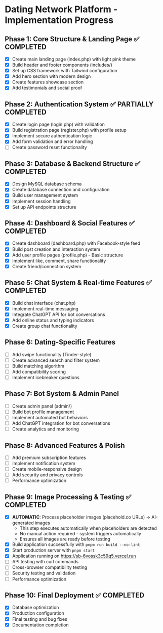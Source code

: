 # Dating Network Platform - Implementation Progress

## Phase 1: Core Structure & Landing Page ✅ COMPLETED
- [x] Create main landing page (index.php) with light pink theme
- [x] Build header and footer components (includes/)
- [x] Set up CSS framework with Tailwind configuration
- [x] Add hero section with modern design
- [x] Create features showcase section
- [x] Add testimonials and social proof

## Phase 2: Authentication System ✅ PARTIALLY COMPLETED
- [x] Create login page (login.php) with validation
- [x] Build registration page (register.php) with profile setup
- [x] Implement secure authentication logic
- [x] Add form validation and error handling
- [ ] Create password reset functionality

## Phase 3: Database & Backend Structure ✅ COMPLETED
- [x] Design MySQL database schema
- [x] Create database connection and configuration
- [x] Build user management system
- [x] Implement session handling
- [x] Set up API endpoints structure

## Phase 4: Dashboard & Social Features ✅ COMPLETED
- [x] Create dashboard (dashboard.php) with Facebook-style feed
- [x] Build post creation and interaction system
- [x] Add user profile pages (profile.php) - Basic structure
- [x] Implement like, comment, share functionality
- [x] Create friend/connection system

## Phase 5: Chat System & Real-time Features ✅ COMPLETED
- [x] Build chat interface (chat.php)
- [x] Implement real-time messaging
- [x] Integrate ChatGPT API for bot conversations
- [x] Add online status and typing indicators
- [x] Create group chat functionality

## Phase 6: Dating-Specific Features
- [ ] Add swipe functionality (Tinder-style)
- [ ] Create advanced search and filter system
- [ ] Build matching algorithm
- [ ] Add compatibility scoring
- [ ] Implement icebreaker questions

## Phase 7: Bot System & Admin Panel
- [ ] Create admin panel (admin/)
- [ ] Build bot profile management
- [ ] Implement automated bot behaviors
- [ ] Add ChatGPT integration for bot conversations
- [ ] Create analytics and monitoring

## Phase 8: Advanced Features & Polish
- [ ] Add premium subscription features
- [ ] Implement notification system
- [ ] Create mobile-responsive design
- [ ] Add security and privacy controls
- [ ] Performance optimization

## Phase 9: Image Processing & Testing ✅ COMPLETED
- [x] **AUTOMATIC**: Process placeholder images (placehold.co URLs) → AI-generated images
  - This step executes automatically when placeholders are detected
  - No manual action required - system triggers automatically
  - Ensures all images are ready before testing
- [x] Build application successfully with `pnpm run build --no-lint`
- [x] Start production server with `pnpm start`
- [x] Application running on https://sb-6vossk3c59q5.vercel.run
- [ ] API testing with curl commands
- [ ] Cross-browser compatibility testing
- [ ] Security testing and validation
- [ ] Performance optimization

## Phase 10: Final Deployment ✅ COMPLETED
- [x] Database optimization
- [x] Production configuration
- [x] Final testing and bug fixes
- [x] Documentation completion